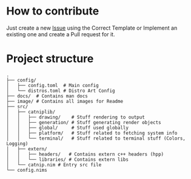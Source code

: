 # How to contribute
Just create a new [Issue](https://github.com/iinsertNameHere/catnip/issues) using the Correct Template or Implement an existing one and create a Pull request for it.

# Project structure
```shell
.
├── config/
│   ├── config.toml  # Main config
│   └── distros.toml # Distro Art Config
├── docs/  # Contains man docs
├── image/ # Contains all images for Readme
├── src/
│   ├── catniplib/
│   │   ├── drawing/    # Stuff rendering to output
│   │   ├── generation/ # Stuff generating render objects
│   │   ├── global/     # Stuff used globally
│   │   ├── platform/   # Stuff related to fetching system info
│   │   └── terminal/   # Stuff related to terminal stuff (Colors, Logging)
│   ├── extern/
│   │   ├── headers/   # Contains extern c++ headers (hpp)
│   │   └── libraries/ # Contains extern libs
│   └── catnip.nim # Entry src file
└── config.nims
```